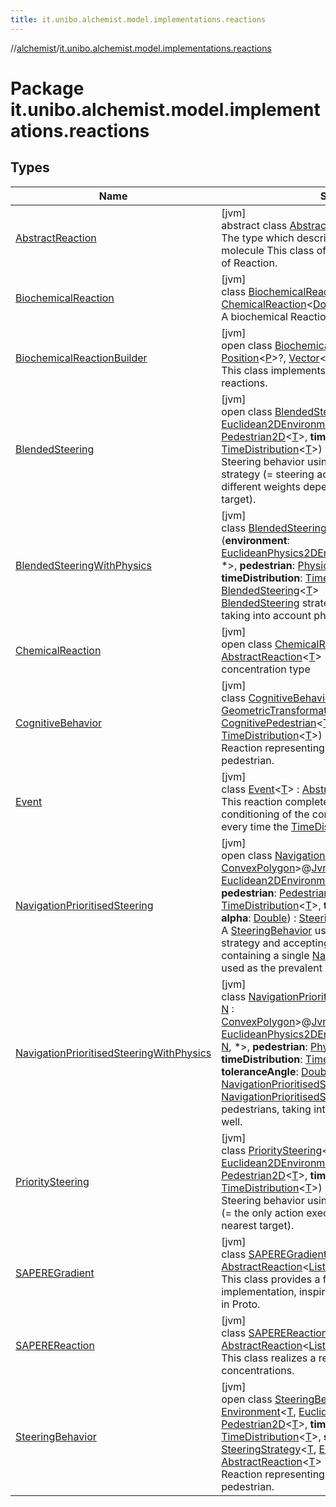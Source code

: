 ```yaml
---
title: it.unibo.alchemist.model.implementations.reactions
---
```

//[alchemist](../../index.html)/[it.unibo.alchemist.model.implementations.reactions](index.html)



# Package it.unibo.alchemist.model.implementations.reactions



## Types


| Name | Summary |
|---|---|
| [AbstractReaction](-abstract-reaction/index.html) | [jvm]<br>abstract class [AbstractReaction](-abstract-reaction/index.html)<[T](-abstract-reaction/index.html)> : [Reaction](../it.unibo.alchemist.model.interfaces/-reaction/index.html)<[T](../it.unibo.alchemist.model.implementations.layers/-step-layer/index.html)> <br>The type which describes the concentration of a molecule This class offers a partial implementation of Reaction. |
| [BiochemicalReaction](-biochemical-reaction/index.html) | [jvm]<br>class [BiochemicalReaction](-biochemical-reaction/index.html) : [ChemicalReaction](-chemical-reaction/index.html)<[Double](https://docs.oracle.com/javase/8/docs/api/java/lang/Double.html)> <br>A biochemical Reaction. |
| [BiochemicalReactionBuilder](-biochemical-reaction-builder/index.html) | [jvm]<br>open class [BiochemicalReactionBuilder](-biochemical-reaction-builder/index.html)<[P](-biochemical-reaction-builder/index.html) : [Position](../it.unibo.alchemist.model.interfaces/-position/index.html)<[P](../it.unibo.alchemist.model.implementations.layers/-biomol-gradient-layer/index.html)>?, [Vector](../it.unibo.alchemist.model.interfaces.geometry/-vector/index.html)<[P](../it.unibo.alchemist.model.implementations.layers/-biomol-gradient-layer/index.html)>?><br>This class implements a builder for chemical reactions. |
| [BlendedSteering](-blended-steering/index.html) | [jvm]<br>open class [BlendedSteering](-blended-steering/index.html)<[T](-blended-steering/index.html)>(**environment**: [Euclidean2DEnvironment](../it.unibo.alchemist.model.interfaces.environments/-euclidean2-d-environment/index.html)<[T](-blended-steering/index.html)>, **pedestrian**: [Pedestrian2D](../it.unibo.alchemist.model.interfaces/-pedestrian2-d/index.html)<[T](-blended-steering/index.html)>, **timeDistribution**: [TimeDistribution](../it.unibo.alchemist.model.interfaces/-time-distribution/index.html)<[T](-blended-steering/index.html)>) : [SteeringBehavior](-steering-behavior/index.html)<[T](-blended-steering/index.html)> <br>Steering behavior using [DistanceWeighted](../it.unibo.alchemist.model.implementations.actions.steeringstrategies/-distance-weighted/index.html) steering strategy (= steering actions are summed with different weights depending on the distance to their target). |
| [BlendedSteeringWithPhysics](-blended-steering-with-physics/index.html) | [jvm]<br>class [BlendedSteeringWithPhysics](-blended-steering-with-physics/index.html)<[T](-blended-steering-with-physics/index.html)>(**environment**: [EuclideanPhysics2DEnvironmentWithGraph](../it.unibo.alchemist.model.interfaces.environments/-euclidean-physics2-d-environment-with-graph/index.html)<*, [T](-blended-steering-with-physics/index.html), *, *>, **pedestrian**: [PhysicalPedestrian2D](../it.unibo.alchemist.model.interfaces/-physical-pedestrian2-d/index.html)<[T](-blended-steering-with-physics/index.html)>, **timeDistribution**: [TimeDistribution](../it.unibo.alchemist.model.interfaces/-time-distribution/index.html)<[T](-blended-steering-with-physics/index.html)>) : [BlendedSteering](-blended-steering/index.html)<[T](-blended-steering-with-physics/index.html)> <br>[BlendedSteering](-blended-steering/index.html) strategy for physical pedestrians, taking into account physical forces as well. |
| [ChemicalReaction](-chemical-reaction/index.html) | [jvm]<br>open class [ChemicalReaction](-chemical-reaction/index.html)<[T](-chemical-reaction/index.html)> : [AbstractReaction](-abstract-reaction/index.html)<[T](../it.unibo.alchemist.model.implementations.layers/-step-layer/index.html)> <br>concentration type |
| [CognitiveBehavior](-cognitive-behavior/index.html) | [jvm]<br>class [CognitiveBehavior](-cognitive-behavior/index.html)<[T](-cognitive-behavior/index.html), [V](-cognitive-behavior/index.html) : [Vector](../it.unibo.alchemist.model.interfaces.geometry/-vector/index.html)<[V](-cognitive-behavior/index.html)>, [A](-cognitive-behavior/index.html) : [GeometricTransformation](../it.unibo.alchemist.model.interfaces.geometry/-geometric-transformation/index.html)<[V](-cognitive-behavior/index.html)>>(**pedestrian**: [CognitivePedestrian](../it.unibo.alchemist.model.interfaces/-cognitive-pedestrian/index.html)<[T](-cognitive-behavior/index.html), [V](-cognitive-behavior/index.html), [A](-cognitive-behavior/index.html)>, **timeDistribution**: [TimeDistribution](../it.unibo.alchemist.model.interfaces/-time-distribution/index.html)<[T](-cognitive-behavior/index.html)>) : [AbstractReaction](-abstract-reaction/index.html)<[T](-cognitive-behavior/index.html)> <br>Reaction representing the cognitive behavior of a pedestrian. |
| [Event](-event/index.html) | [jvm]<br>class [Event](-event/index.html)<[T](-event/index.html)> : [AbstractReaction](-abstract-reaction/index.html)<[T](../it.unibo.alchemist.model.implementations.layers/-step-layer/index.html)> <br>This reaction completely ignores the propensity conditioning of the conditions, and tries to run every time the [TimeDistribution](../it.unibo.alchemist.model.interfaces/-time-distribution/index.html) wants to. |
| [NavigationPrioritisedSteering](-navigation-prioritised-steering/index.html) | [jvm]<br>open class [NavigationPrioritisedSteering](-navigation-prioritised-steering/index.html)<[T](-navigation-prioritised-steering/index.html), [N](-navigation-prioritised-steering/index.html) : [ConvexPolygon](../it.unibo.alchemist.model.interfaces.geometry.euclidean2d/-convex-polygon/index.html)>@[JvmOverloads](https://kotlinlang.org/api/latest/jvm/stdlib/kotlin.jvm/-jvm-overloads/index.html)()constructor(**env**: [Euclidean2DEnvironmentWithGraph](../it.unibo.alchemist.model.interfaces.environments/-euclidean2-d-environment-with-graph/index.html)<*, [T](-navigation-prioritised-steering/index.html), [N](-navigation-prioritised-steering/index.html), *>, **pedestrian**: [Pedestrian2D](../it.unibo.alchemist.model.interfaces/-pedestrian2-d/index.html)<[T](-navigation-prioritised-steering/index.html)>, **timeDistribution**: [TimeDistribution](../it.unibo.alchemist.model.interfaces/-time-distribution/index.html)<[T](-navigation-prioritised-steering/index.html)>, **toleranceAngle**: [Double](https://kotlinlang.org/api/latest/jvm/stdlib/kotlin/-double/index.html), **alpha**: [Double](https://kotlinlang.org/api/latest/jvm/stdlib/kotlin/-double/index.html)) : [SteeringBehavior](-steering-behavior/index.html)<[T](-navigation-prioritised-steering/index.html)> <br>A [SteeringBehavior](-steering-behavior/index.html) using [SinglePrevalent](../it.unibo.alchemist.model.implementations.actions.steeringstrategies/-single-prevalent/index.html) steering strategy and accepting a collection of actions containing a single [NavigationAction2D](../it.unibo.alchemist.model.interfaces/index.html#-517309547%2FClasslikes%2F-134779887), which is used as the prevalent one. |
| [NavigationPrioritisedSteeringWithPhysics](-navigation-prioritised-steering-with-physics/index.html) | [jvm]<br>class [NavigationPrioritisedSteeringWithPhysics](-navigation-prioritised-steering-with-physics/index.html)<[T](-navigation-prioritised-steering-with-physics/index.html), [N](-navigation-prioritised-steering-with-physics/index.html) : [ConvexPolygon](../it.unibo.alchemist.model.interfaces.geometry.euclidean2d/-convex-polygon/index.html)>@[JvmOverloads](https://kotlinlang.org/api/latest/jvm/stdlib/kotlin.jvm/-jvm-overloads/index.html)()constructor(**env**: [EuclideanPhysics2DEnvironmentWithGraph](../it.unibo.alchemist.model.interfaces.environments/-euclidean-physics2-d-environment-with-graph/index.html)<*, [T](-navigation-prioritised-steering-with-physics/index.html), [N](-navigation-prioritised-steering-with-physics/index.html), *>, **pedestrian**: [PhysicalPedestrian2D](../it.unibo.alchemist.model.interfaces/-physical-pedestrian2-d/index.html)<[T](-navigation-prioritised-steering-with-physics/index.html)>, **timeDistribution**: [TimeDistribution](../it.unibo.alchemist.model.interfaces/-time-distribution/index.html)<[T](-navigation-prioritised-steering-with-physics/index.html)>, **toleranceAngle**: [Double](https://kotlinlang.org/api/latest/jvm/stdlib/kotlin/-double/index.html), **alpha**: [Double](https://kotlinlang.org/api/latest/jvm/stdlib/kotlin/-double/index.html)) : [NavigationPrioritisedSteering](-navigation-prioritised-steering/index.html)<[T](-navigation-prioritised-steering-with-physics/index.html), [N](-navigation-prioritised-steering-with-physics/index.html)> <br>[NavigationPrioritisedSteering](-navigation-prioritised-steering/index.html) strategy for physical pedestrians, taking into account physical forces as well. |
| [PrioritySteering](-priority-steering/index.html) | [jvm]<br>class [PrioritySteering](-priority-steering/index.html)<[T](-priority-steering/index.html)>(**environment**: [Euclidean2DEnvironment](../it.unibo.alchemist.model.interfaces.environments/-euclidean2-d-environment/index.html)<[T](-priority-steering/index.html)>, **pedestrian**: [Pedestrian2D](../it.unibo.alchemist.model.interfaces/-pedestrian2-d/index.html)<[T](-priority-steering/index.html)>, **timeDistribution**: [TimeDistribution](../it.unibo.alchemist.model.interfaces/-time-distribution/index.html)<[T](-priority-steering/index.html)>) : [SteeringBehavior](-steering-behavior/index.html)<[T](-priority-steering/index.html)> <br>Steering behavior using [Nearest](../it.unibo.alchemist.model.implementations.actions.steeringstrategies/-nearest/index.html) steering strategy (= the only action executed is the one with the nearest target). |
| [SAPEREGradient](-s-a-p-e-r-e-gradient/index.html) | [jvm]<br>class [SAPEREGradient](-s-a-p-e-r-e-gradient/index.html)<[P](-s-a-p-e-r-e-gradient/index.html) : [Position](../it.unibo.alchemist.model.interfaces/-position/index.html)<[P](../it.unibo.alchemist.model.implementations.actions/-lsa-ascending-gradient-dist/index.html)>?> : [AbstractReaction](-abstract-reaction/index.html)<[List](https://docs.oracle.com/javase/8/docs/api/java/util/List.html)<[ILsaMolecule](../it.unibo.alchemist.model.interfaces/-i-lsa-molecule/index.html)>> <br>This class provides a fast and stable gradient implementation, inspired on the NBR construct used in Proto. |
| [SAPEREReaction](-s-a-p-e-r-e-reaction/index.html) | [jvm]<br>class [SAPEREReaction](-s-a-p-e-r-e-reaction/index.html) : [AbstractReaction](-abstract-reaction/index.html)<[List](https://docs.oracle.com/javase/8/docs/api/java/util/List.html)<[ILsaMolecule](../it.unibo.alchemist.model.interfaces/-i-lsa-molecule/index.html)>> <br>This class realizes a reaction with Lsa concentrations. |
| [SteeringBehavior](-steering-behavior/index.html) | [jvm]<br>open class [SteeringBehavior](-steering-behavior/index.html)<[T](-steering-behavior/index.html)>(**env**: [Environment](../it.unibo.alchemist.model.interfaces/-environment/index.html)<[T](-steering-behavior/index.html), [Euclidean2DPosition](../it.unibo.alchemist.model.implementations.positions/-euclidean2-d-position/index.html)>, **pedestrian**: [Pedestrian2D](../it.unibo.alchemist.model.interfaces/-pedestrian2-d/index.html)<[T](-steering-behavior/index.html)>, **timeDistribution**: [TimeDistribution](../it.unibo.alchemist.model.interfaces/-time-distribution/index.html)<[T](-steering-behavior/index.html)>, **steerStrategy**: [SteeringStrategy](../it.unibo.alchemist.model.interfaces/-steering-strategy/index.html)<[T](-steering-behavior/index.html), [Euclidean2DPosition](../it.unibo.alchemist.model.implementations.positions/-euclidean2-d-position/index.html)>) : [AbstractReaction](-abstract-reaction/index.html)<[T](-steering-behavior/index.html)> <br>Reaction representing the steering behavior of a pedestrian. |

